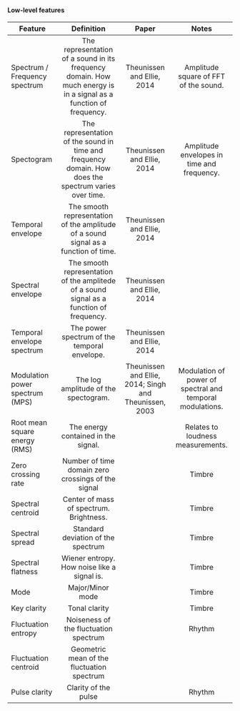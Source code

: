 
#### Low-level features

| Feature           |  Definition                                       | Paper              | Notes                        |
|-------------------|:-------------------------------------------------:|:------------------:|:----------------------------:|
| Spectrum / Frequency spectrum | The representation of a sound in its frequency domain. How much energy is in a signal as a function of frequency. | Theunissen and Ellie, 2014 | Amplitude square of FFT of the sound. | 
| Spectogram        | The representation of the sound in time and frequency domain. How does the spectrum varies over time. | Theunissen and Ellie, 2014 | Amplitude envelopes in time and frequency. |
| Temporal envelope | The smooth representation of the amplitude of a sound signal as a function of time. | Theunissen and Ellie, 2014 | |
| Spectral envelope | The smooth representation of the amplitede of a sound signal as a function of frequency. | Theunissen and Ellie, 2014 | |
| Temporal envelope spectrum | The power spectrum of the temporal envelope. | Theunissen and Ellie, 2014 | |
| Modulation power spectrum (MPS) | The log amplitude of the spectogram. | Theunissen and Ellie, 2014; Singh and Theunissen, 2003 | Modulation of power of spectral and temporal modulations. |
| Root mean square energy (RMS) | The energy contained in the signal. | | Relates to loudness measurements. |
| Zero crossing rate | Number of time domain zero crossings of the signal | | Timbre | 
| Spectral centroid | Center of mass of spectrum. Brightness. | | Timbre | 
| Spectral spread |  Standard deviation of the spectrum | | Timbre | 
| Spectral flatness | Wiener entropy. How noise like a signal is. | | Timbre | 
| Mode | Major/Minor mode | | Timbre | 
| Key clarity | Tonal clarity | | Timbre | 
| Fluctuation entropy | Noiseness of the fluctuation spectrum | | Rhythm |
| Fluctuation centroid | Geometric mean of the fluctuation spectrum | | | Rhythm |
| Pulse clarity | Clarity of the pulse | | Rhythm | 
